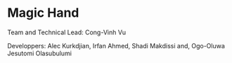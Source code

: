 # Magic Hand

Team and Technical Lead:
Cong-Vinh Vu

Developpers:
Alec Kurkdjian,
Irfan Ahmed,
Shadi Makdissi and,
Ogo-Oluwa Jesutomi Olasubulumi
